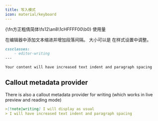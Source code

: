 ```yaml
---
title: 写入模式
icon: material/keyboard
---
```


{\fn方正粗倩简体\fs12\an8\1cHFFFF00\b0} 使用量

在编辑器中添加文本缩进并增加段落间隔。 大小可以是
在样式设置中调整。

```md
cssclasses:
    - editor-writing
---

Your content will have increased text indent and paragraph spacing 
```
<!-- Link to style settings adjustment. -->

## Callout metadata provider

There is also a callout metadata provider for writing (which works in live preview
and reading mode)
```md
>[!note|writing] I will display as usual
> I will have increased text indent and paragraph spacing 
```

